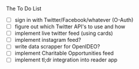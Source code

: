 The To Do List

- [ ] sign in with Twitter/Facebook/whatever (O-Auth)
- [ ] figure out which Twitter API's to use and how
- [ ] implement live twitter feed (using cards)
- [ ] implement instagram feed?
- [ ] write data scrapper for OpenIDEO?
- [ ] implement Charitable Opportunities feed
- [ ] implement tl;dr integration into reader app
